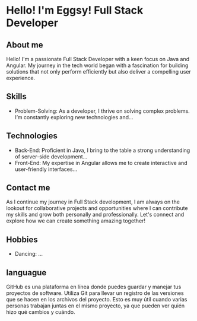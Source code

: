 # Hello! I'm Eggsy! Full Stack Developer
## About me
Hello! I'm a passionate Full Stack Developer with a keen focus on Java and Angular. My journey in the tech world began with a fascination for building solutions that not only perform efficiently but also deliver a compelling user experience.

## Skills
- Problem-Solving: As a developer, I thrive on solving complex problems. I’m constantly exploring new technologies and...

## Technologies
- Back-End: Proficient in Java, I bring to the table a strong understanding of server-side development...
- Front-End: My expertise in Angular allows me to create interactive and user-friendly interfaces...

## Contact me
As I continue my journey in Full Stack development, I am always on the lookout for collaborative projects and opportunities where I can contribute my skills and grow both personally and professionally. Let's connect and explore how we can create something amazing together!
## Hobbies
- Dancing: ...
## languague 
GitHub es una plataforma en línea donde puedes guardar y manejar tus
proyectos de software. Utiliza Git para llevar un registro de las versiones que se
hacen en los archivos del proyecto. Esto es muy útil cuando varias personas
trabajan juntas en el mismo proyecto, ya que pueden ver quién hizo qué cambios
y cuándo.
